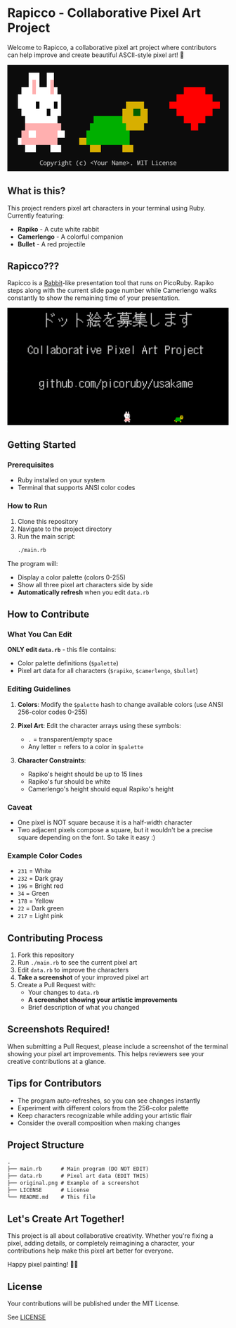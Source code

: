 # Rapicco - Collaborative Pixel Art Project

Welcome to Rapicco, a collaborative pixel art project where contributors can help improve and create beautiful ASCII-style pixel art! 🎨

![](original.png)

## What is this?

This project renders pixel art characters in your terminal using Ruby. Currently featuring:
- **Rapiko** - A cute white rabbit
- **Camerlengo** - A colorful companion
- **Bullet** - A red projectile

## Rapicco???

Rapicco is a [Rabbit](https://rabbit-shocker.org/index.html.en)-like presentation tool that runs on PicoRuby.
Rapiko steps along with the current slide page number while Camerlengo walks constantly to show the remaining time of your presentation.

![](banner.png)

## Getting Started

### Prerequisites
- Ruby installed on your system
- Terminal that supports ANSI color codes

### How to Run

1. Clone this repository
2. Navigate to the project directory
3. Run the main script:
   ```bash
   ./main.rb
   ```

The program will:
- Display a color palette (colors 0-255)
- Show all three pixel art characters side by side
- **Automatically refresh** when you edit `data.rb`

## How to Contribute

### What You Can Edit
**ONLY edit `data.rb`** - this file contains:
- Color palette definitions (`$palette`)
- Pixel art data for all characters (`$rapiko`, `$camerlengo`, `$bullet`)

### Editing Guidelines

1. **Colors**: Modify the `$palette` hash to change available colors (use ANSI 256-color codes 0-255)
2. **Pixel Art**: Edit the character arrays using these symbols:
   - `.` = transparent/empty space
   - Any letter = refers to a color in `$palette`

3. **Character Constraints**:
   - Rapiko's height should be up to 15 lines
   - Rapiko's fur should be white
   - Camerlengo's height should equal Rapiko's height

### Caveat
- One pixel is NOT square because it is a half-width character
- Two adjacent pixels compose a square, but it wouldn't be a precise square depending on the font. So take it easy :)

### Example Color Codes
- `231` = White
- `232` = Dark gray
- `196` = Bright red
- `34` = Green
- `178` = Yellow
- `22` = Dark green
- `217` = Light pink

## Contributing Process

1. Fork this repository
2. Run `./main.rb` to see the current pixel art
3. Edit `data.rb` to improve the characters
4. **Take a screenshot** of your improved pixel art
5. Create a Pull Request with:
   - Your changes to `data.rb`
   - **A screenshot showing your artistic improvements**
   - Brief description of what you changed

## Screenshots Required!

When submitting a Pull Request, please include a screenshot of the terminal showing your pixel art improvements.
This helps reviewers see your creative contributions at a glance.

## Tips for Contributors

- The program auto-refreshes, so you can see changes instantly
- Experiment with different colors from the 256-color palette
- Keep characters recognizable while adding your artistic flair
- Consider the overall composition when making changes

## Project Structure

```
.
├── main.rb      # Main program (DO NOT EDIT)
├── data.rb      # Pixel art data (EDIT THIS)
├── original.png # Example of a screenshot
├── LICENSE      # License
└── README.md    # This file
```

## Let's Create Art Together!

This project is all about collaborative creativity. Whether you're fixing a pixel, adding details, or completely reimagining a character, your contributions help make this pixel art better for everyone.

Happy pixel painting! 🎨✨

## License

Your contributions will be published under the MIT License.

See [LICENSE](LICENSE)
